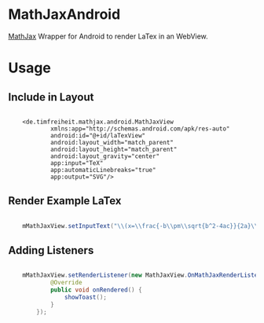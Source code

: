 # MathJaxAndroid
[MathJax](https://github.com/mathjax/MathJax) Wrapper for Android to render LaTex in an WebView.


# Usage

## Include in Layout

```

    <de.timfreiheit.mathjax.android.MathJaxView
            xmlns:app="http://schemas.android.com/apk/res-auto"
            android:id="@+id/laTexView"
            android:layout_width="match_parent"
            android:layout_height="match_parent"
            android:layout_gravity="center"
            app:input="TeX"
            app:automaticLinebreaks="true"
            app:output="SVG"/>

```


## Render Example LaTex

```Java

    mMathJaxView.setInputText("\\(x=\\frac{-b\\pm\\sqrt{b^2-4ac}}{2a}\\)");

```


## Adding Listeners

```Java

    mMathJaxView.setRenderListener(new MathJaxView.OnMathJaxRenderListener() {
            @Override
            public void onRendered() {
                showToast();
            }
        });

```

